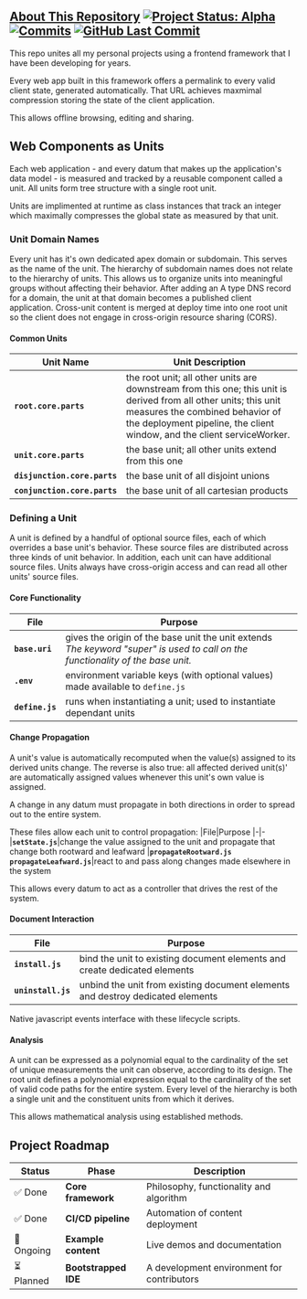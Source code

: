 ## [About This Repository](https://github.com/EJAugust/EJAugust) [![Project Status: Alpha](https://img.shields.io/badge/Project%20Status-Alpha-orange)](https://www.repostatus.org/#alpha) [![Commits](https://img.shields.io/github/commit-activity/t/EJAugust/EJAugust)](https://github.com/your-username/your-repo) [![GitHub Last Commit](https://img.shields.io/github/last-commit/EJAugust/EJAugust)](https://github.com/EJAugust/EJAugust)
This repo unites all my personal projects using a frontend framework that I have been developing for years.

Every web app built in this framework offers a permalink to every valid client state, generated automatically. That URL achieves maxmimal compression storing the state of the client application.

This allows offline browsing, editing and sharing.

## Web Components as Units
Each web application - and every datum that makes up the application's data model - is measured and tracked by a reusable component called a unit. All units form tree structure with a single root unit.

Units are implimented at runtime as class instances that track an integer which maximally compresses the global state as measured by that unit.

### Unit Domain Names
Every unit has it's own dedicated apex domain or subdomain. This serves as the name of the unit. The hierarchy of subdomain names does not relate to the hierarchy of units. This allows us to organize units into meaningful groups without affecting their behavior. After adding an A type DNS record for a domain, the unit at that domain becomes a published client application. Cross-unit content is merged at deploy time into one root unit so the client does not engage in cross-origin resource sharing (CORS).

#### Common Units
|Unit Name|Unit Description
|-|-
|**`root.core.parts`**|the root unit; all other units are downstream from this one; this unit is derived from all other units; this unit measures the combined behavior of the deployment pipeline, the client window, and the client serviceWorker.
|**`unit.core.parts`**|the base unit; all other units extend from this one
|**`disjunction.core.parts`**|the base unit of all disjoint unions
|**`conjunction.core.parts`**|the base unit of all cartesian products

### Defining a Unit
A unit is defined by a handful of optional source files, each of which overrides a base unit's behavior. These source files are distributed across three kinds of unit behavior. In addition, each unit can have additional source files. Units always have cross-origin access and can read all other units' source files.

#### Core Functionality
|File|Purpose
|-|-
|**`base.uri`**|gives the origin of the base unit the unit extends<br>*The keyword "super" is used to call on the functionality of the base unit.*
|**`.env`**|environment variable keys (with optional values) made available to `define.js`
|**`define.js`**|runs when instantiating a unit; used to instantiate dependant units

#### Change Propagation
A unit's value is automatically recomputed when the value(s) assigned to its derived units change. The reverse is also true: all affected derived unit(s)' are automatically assigned values whenever this unit's own value is assigned.

A change in any datum must propagate in both directions in order to spread out to the entire system.

These files allow each unit to control propagation:
|File|Purpose
|-|-
|**`setState.js`**|change the value assigned to the unit and propagate that change both rootward and leafward
|**`propagateRootward.js`**<br>**`propagateLeafward.js`**|react to and pass along changes made elsewhere in the system

This allows every datum to act as a controller that drives the rest of the system.

#### Document Interaction
|File|Purpose
|-|-
|**`install.js`**|bind the unit to existing document elements and create dedicated elements
|**`uninstall.js`**|unbind the unit from existing document elements and destroy dedicated elements

Native javascript events interface with these lifecycle scripts.

#### Analysis
A unit can be expressed as a polynomial equal to the cardinality of the set of unique measurements the unit can observe, according to its design. The root unit defines a polynomial expression equal to the cardinality of the set of valid code paths for the entire system. Every level of the hierarchy is both a single unit and the constituent units from which it derives.

This allows mathematical analysis using established methods.

## Project Roadmap
|Status|Phase|Description
|-|-|-
|✅ Done|**Core framework**|Philosophy, functionality and algorithm
|✅ Done|**CI/CD pipeline**|Automation of content deployment
|🔄 Ongoing|**Example content**|Live demos and documentation
|⏳ Planned|**Bootstrapped IDE**|A development environment for contributors